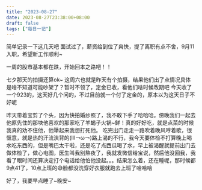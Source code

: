 ```yaml
---
title: "2023-08-27"
date: 2023-08-27T23:38:00+08:00
draft: false
tags: ["每日一记"]
---
```


简单记录一下这几天吧
面试过了，薪资给到位了爽快，提了离职有点不舍，9月11入职，希望新工作顺利~

一周的股市基本都在跌，开始回本之路吧！！

七夕那天的拍摄还算ok~ 这周六也就是昨天有个拍摄，结果他们出了点情况具体是啥不知道可能吵架了？暂时不领了，定金已收，看他们啥时候改期吧
今天收了一个923的，这天好几个问的，不过目前就一个付了定金的，原本以为这天日子不好呢

昨天带着宝剪了个头，因为快拍婚纱照了，我不敢下手了哈哈哈。傍晚我们一起去他原先住的那块他喜欢的那家吃了羊蝎子火锅~鲜！真的好好吃，就是点菜的时候我真的劝不住他，他犟起来我想打死他。
吃完出门走走一路吹着晚风哼着歌，很惬意，就是热的汗流浃背的(lll￢ω￢)路上渴的不行，我今天要体检不打算晚上喝水吃东西的，但是嘴巴太干啦，还是吃了点西瓜喝了水，早上被渴醒就提前出门去做体检了，做心电图，医生叫我别熬夜了，我就发微信给宝说，然后他没回我，我看了眼时间还算决定打个电话给他怕他没起。。。结果怎么着，还在睡呢，那时候都9点41了，10点上班的😅脸都没洗穿好衣服就跑去上班了哈哈哈

好了，我要早点睡了~晚安~